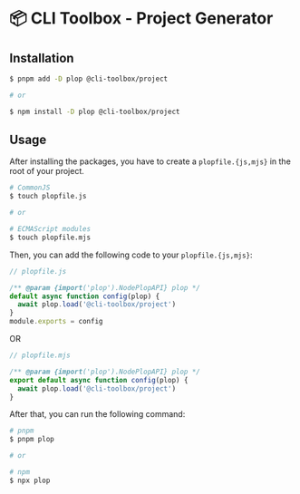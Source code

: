 # 📦 CLI Toolbox - Project Generator

## Installation

```bash
$ pnpm add -D plop @cli-toolbox/project

# or

$ npm install -D plop @cli-toolbox/project
```

## Usage

After installing the packages, you have to create a `plopfile.{js,mjs}` in the root of your project.

```bash
# CommonJS
$ touch plopfile.js

# or

# ECMAScript modules
$ touch plopfile.mjs
```

Then, you can add the following code to your `plopfile.{js,mjs}`:

```js
// plopfile.js

/** @param {import('plop').NodePlopAPI} plop */
default async function config(plop) {
  await plop.load('@cli-toolbox/project')
}
module.exports = config
```

OR

```js
// plopfile.mjs

/** @param {import('plop').NodePlopAPI} plop */
export default async function config(plop) {
  await plop.load('@cli-toolbox/project')
}
```

After that, you can run the following command:

```bash
# pnpm
$ pnpm plop

# or

# npm
$ npx plop
```
